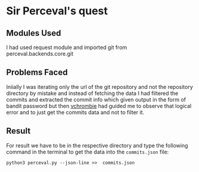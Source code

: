 # Sir Perceval's quest

## Modules Used
I had used request module and imported git from perceval.backends.core.git

## Problems Faced
Iniially I was iterating only the url of the git repository and not the repository directory by mistake and instead of fetching the data I had filtered the commits and extracted the commit info which given output in the form of bandit password but then [vchrombie](https://github.com/vchrombie) had guided me to observe that logical error and to just get the commits data and not to filter it.

## Result
For result we have to be in the respective directory and type the following command in the terminal to get the data into the `commits.json` file:

`python3 perceval.py --json-line >>  commits.json`

